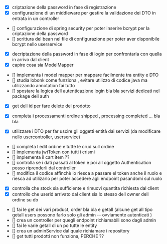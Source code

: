 - [x] criptazione della password in fase di registrazione
- [x] configurazione di un middleware per gestire la validazione dei DTO in entrata in un controller
- [] configurazione di spring security per poter inserire bcrypt per la criptazione della password
- [] scrittura del bean nel file di configurazione per poter aver disponibile bcrypt nello userservice
- [x] decriptazione della password in fase di login per confrontarla con quella in arrivo dal client
- [x] capire cosa sia ModelMapper
- [] implementa i model mapper per mappare facilmente tra entity e DTO
- [] studia lobonk come funziona , evitare utilizzo di codice java ma utilizzando annotation fai tutto
- [] spostare la logica dell autenticazione login bla bla servizi dedicati nel package dell auth
- [x] get dell id per fare delete del prodotto
- [x] completa i processamenti ordine shipped , processing completed ... bla bla
- [x] utilizzare i DTO per far uscire gli oggetti entità dai servizi (da modificare nello usercontroller, userservice)


- [] completa l edit ordine e tutte le crud sull ordine
- [] implementa jwtToken con tutti i crismi
- [] implementa il cart item ??
- [] controlla se i dati passati al token e poi all oggetto Authentication posso riprenderli dal controller
- [] modifica il codice affinchè io riesca a passare el token anche il ruolo e
  riesca ad utilizarlo per poter accedere agli endpoint pasandomi sul ruolo

-[x] controlla che stock sia sufficiente e rimuovi quantita richiesta dal client
-[x] controllo che userid arrivato dal client sia lo stesso dell owner dell ordine su db
- [] fai le get dei vari product, order bla bla e getall (alcune get all tipo getall users possono farlo solo gli
  admin -- ovviamente autenticati )
- [] crea un controller per quegli endpoint richiamabili sono dagli admin
- [] fai le varie getall di un po tutte le entity
- [] crea un adminService dal quale richiamare i repository
- [] get tutti prodotti non funziona, PERCHE ?? 